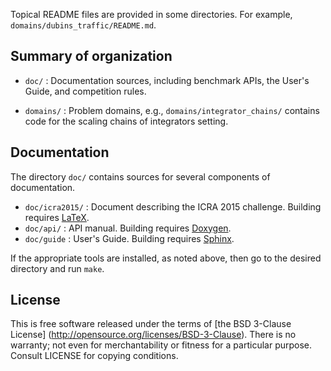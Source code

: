 Topical README files are provided in some directories.  For example,
`domains/dubins_traffic/README.md`.

Summary of organization
-----------------------

* `doc/` : Documentation sources, including benchmark APIs, the User's Guide,
  and competition rules.

* `domains/` : Problem domains, e.g., `domains/integrator_chains/` contains code
  for the scaling chains of integrators setting.

Documentation
-------------

The directory `doc/` contains sources for several components of documentation.

* `doc/icra2015/` : Document describing the ICRA 2015 challenge. Building
  requires [LaTeX](http://www.latex-project.org).
* `doc/api/` : API manual. Building requires [Doxygen](http://www.doxygen.org).
* `doc/guide` : User's Guide. Building requires [Sphinx](http://sphinx.pocoo.org).

If the appropriate tools are installed, as noted above, then go to the desired
directory and run `make`.


License
-------

This is free software released under the terms of [the BSD 3-Clause License]
(http://opensource.org/licenses/BSD-3-Clause).  There is no warranty; not even
for merchantability or fitness for a particular purpose.  Consult LICENSE for
copying conditions.
